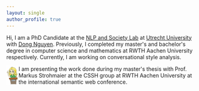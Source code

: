 ```yaml
---
layout: single
author_profile: true
---
```


Hi, I am a PhD Candidate at the [NLP and Society Lab](https://nlpsoc.github.io/) at [Utrecht University](https://www.uu.nl/en) with [Dong Nguyen](https://dongnguyen.nl/). Previously, I completed my master's and bachelor's degree in computer science and mathematics at RWTH Aachen University respectively. Currently, I am working on conversational style analysis.



<img style="float: left;" src="/assets/images/talk.jpg" height=50>
I am presenting the work done during my master's thesis with Prof. Markus Strohmaier at the CSSH group at RWTH Aachen University at the international semantic web conference.


